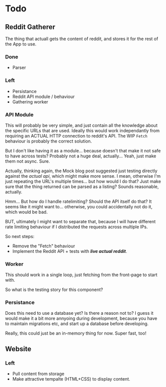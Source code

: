 Todo
====

## Reddit Gatherer
The thing that actuall gets the content of reddit, and stores it for the
rest of the App to use.

### Done
- Parser

### Left
- Persistance
- Reddit API module / behaviour
- Gathering worker

### API Module

This will probably be very simple, and just contain all the knowledge
about the specific URLs that are used. Ideally this would work independantly
from requiring an ACTUAL HTTP connection to reddit's API. The WIP `Fetch`
behaviour is probably the correct solution.

But I don't like having it as a module... because doesn't that make it not
safe to have across tests? Probably not a huge deal, actually... Yeah, just
make them not async. Sure.

Actually, thinking again, the Mock blog post suggested just testing directly
against the *actual api*, which might make more sense. I mean, otherwise
I'm just repeating the URL's multiple times... but how would I do that?
Just make sure that the thing returned can be parsed as a listing?
Sounds reasonable, actually.

Hmm... But how do I handle ratelimiting? Should the API itself do that?
It seems like it might want to... otherwise, you could accidentally not
do it, which would be bad.

BUT, ultimately I might want to separate that, because I will have different
rate limiting behaviour if I distributed the requests across multiple IPs.


So next steps:
- Remove the "Fetch" behaviour
- Implement the Reddit API + tests with ***live actual reddit***.

### Worker

This should work in a single loop, just fetching from the front-page
to start with.

So what is the testing story for this component? 

### Persistance
Does this need to use a database yet? Is there a reason not to? I guess it would
make it a bit more annyoing during development, because you have to maintain
migrations etc, and start up a database before developing.

Really, this could just be an in-memory thing for now. Super fast, too!



## Website

### Left
- Pull content from storage
- Make attractive tempalte (HTML+CSS) to display content.